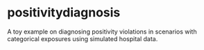 # positivitydiagnosis

A toy example on diagnosing positivity violations in scenarios with categorical exposures using simulated hospital data.
